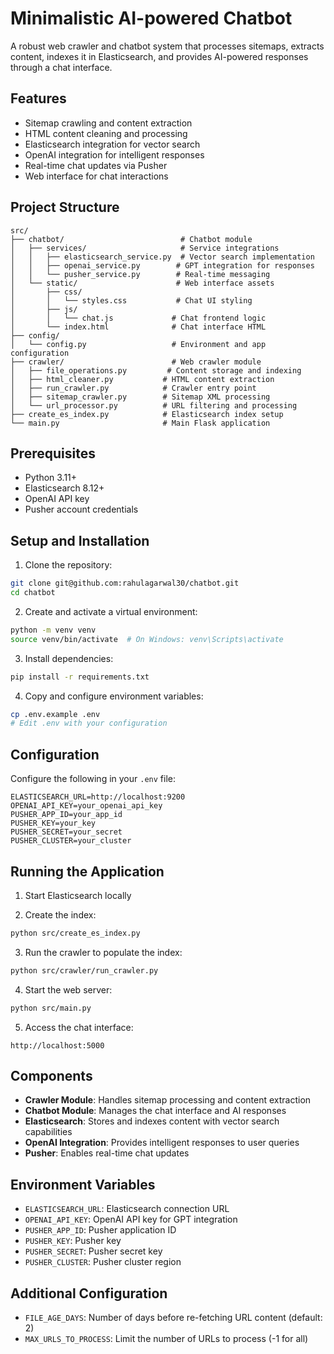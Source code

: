 # Minimalistic AI-powered Chatbot

A robust web crawler and chatbot system that processes sitemaps, extracts content, indexes it in Elasticsearch, and provides AI-powered responses through a chat interface.

## Features

- Sitemap crawling and content extraction
- HTML content cleaning and processing
- Elasticsearch integration for vector search
- OpenAI integration for intelligent responses
- Real-time chat updates via Pusher
- Web interface for chat interactions

## Project Structure

```
src/
├── chatbot/                          # Chatbot module
│   ├── services/                     # Service integrations
│   │   ├── elasticsearch_service.py  # Vector search implementation
│   │   ├── openai_service.py        # GPT integration for responses
│   │   └── pusher_service.py        # Real-time messaging
│   └── static/                      # Web interface assets
│       ├── css/
│       │   └── styles.css           # Chat UI styling
│       ├── js/
│       │   └── chat.js             # Chat frontend logic
│       └── index.html              # Chat interface HTML
├── config/
│   └── config.py                   # Environment and app configuration
├── crawler/                        # Web crawler module
│   ├── file_operations.py         # Content storage and indexing
│   ├── html_cleaner.py           # HTML content extraction
│   ├── run_crawler.py            # Crawler entry point
│   ├── sitemap_crawler.py        # Sitemap XML processing
│   └── url_processor.py          # URL filtering and processing
├── create_es_index.py            # Elasticsearch index setup
└── main.py                       # Main Flask application
```

## Prerequisites

- Python 3.11+
- Elasticsearch 8.12+
- OpenAI API key
- Pusher account credentials

## Setup and Installation

1. Clone the repository:
```bash
git clone git@github.com:rahulagarwal30/chatbot.git
cd chatbot
```

2. Create and activate a virtual environment:
```bash
python -m venv venv
source venv/bin/activate  # On Windows: venv\Scripts\activate
```

3. Install dependencies:
```bash
pip install -r requirements.txt
```

4. Copy and configure environment variables:
```bash
cp .env.example .env
# Edit .env with your configuration
```

## Configuration

Configure the following in your `.env` file:
```
ELASTICSEARCH_URL=http://localhost:9200
OPENAI_API_KEY=your_openai_api_key
PUSHER_APP_ID=your_app_id
PUSHER_KEY=your_key
PUSHER_SECRET=your_secret
PUSHER_CLUSTER=your_cluster
```

## Running the Application

1. Start Elasticsearch locally

2. Create the index:
```bash
python src/create_es_index.py
```

3. Run the crawler to populate the index:
```bash
python src/crawler/run_crawler.py
```

4. Start the web server:
```bash
python src/main.py
```

5. Access the chat interface:
```
http://localhost:5000
```

## Components

- **Crawler Module**: Handles sitemap processing and content extraction
- **Chatbot Module**: Manages the chat interface and AI responses
- **Elasticsearch**: Stores and indexes content with vector search capabilities
- **OpenAI Integration**: Provides intelligent responses to user queries
- **Pusher**: Enables real-time chat updates

## Environment Variables

- `ELASTICSEARCH_URL`: Elasticsearch connection URL
- `OPENAI_API_KEY`: OpenAI API key for GPT integration
- `PUSHER_APP_ID`: Pusher application ID
- `PUSHER_KEY`: Pusher key
- `PUSHER_SECRET`: Pusher secret key
- `PUSHER_CLUSTER`: Pusher cluster region

## Additional Configuration

- `FILE_AGE_DAYS`: Number of days before re-fetching URL content (default: 2)
- `MAX_URLS_TO_PROCESS`: Limit the number of URLs to process (-1 for all)

